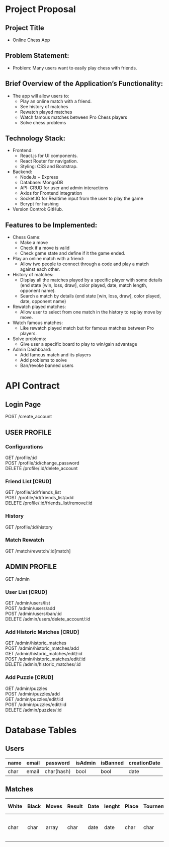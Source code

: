 # Project Proposal
## Project Title
  *	Online Chess App

##	Problem Statement:
  *	Problem: Many users want to easily play chess with friends.

##	Brief Overview of the Application’s Functionality:
  *	The app will allow users to:
    *	Play an online match with a friend.
    *	See history of matches
    *	Rewatch played matches
    *	Watch famous matches between Pro Chess players
    *	Solve chess problems
    	
##	Technology Stack:
  *	Frontend:
    *	React.js for UI components.
    *	React Router for navigation.
    *	Styling: CSS and Bootstrap.
  *	Backend:
    *	NodeJs + Express
    *	Database: MongoDB
    *	API: CRUD for user and admin interactions
    *	Axios for Frontend integration
    *	Socket.IO for Realtime input from the user to play the game
    *	Bcrypt for hashing
  *	Version Control: GitHub.
    
##	Features to be Implemented:
  *	Chess Game:
    *	Make a move
    * Check if a move is valid
    * Check game state and define if it the game ended.
  *	Play an online match with a friend:
    *	Allow two people to connect through a code and play a match against each other.
  *	History of matches: 
    *	Display all the matches played by a specific player with some details (end state [win, loss, draw], color played, date, match length, opponent name).
    *	Search a match by details (end state [win, loss, draw], color played, date, opponent name)
  *	Rewatch played matches: 
    *	Allow user to select from one match in the history to replay move by move.
  *	Watch famous matches: 
    *	Like rewatch played match but for famous matches between Pro players.
  *	Solve problems: 
    *	Give user a specific board to play to win/gain advantage
  *	Admin Dashboard:
    *	Add famous match and its players
    *	Add problems to solve
    *	Ban/revoke banned users

# API Contract
## Login Page
POST /create_account

## USER PROFILE
### Configurations
GET /profile/:id  
POST /profile/:id/change_password  
DELETE /profile/:id/delete_account  

### Friend List [CRUD]
GET /profile/:id/friends_list  
POST /profile/:id/friends_list/add  
DELETE /profile/:id/friends_list/remove/:id  

### History
GET /profile/:id/history

### Match Rewatch
GET /match/rewatch/:id[match]

## ADMIN PROFILE
GET /admin

### User List [CRUD]
GET /admin/users/list  
POST /admin/users/add  
POST /admin/users/ban/:id  
DELETE /admin/users/delete_account/:id

### Add Historic Matches [CRUD]
GET /admin/historic_matches  
POST /admin/historic_matches/add  
GET /admin/historic_matches/edit/:id  
POST /admin/historic_matches/edit/:id  
DELETE /admin/historic_matches/:id

### Add Puzzle [CRUD]
GET /admin/puzzles  
POST /admin/puzzles/add  
GET /admin/puzzles/edit/:id  
POST /admin/puzzles/edit/:id  
DELETE /admin/puzzles/:id

# Database Tables
## Users
   | name | email |  password  | isAdmin | isBanned | creationDate |
   | ---- | ----- | ---------- | ------- | -------- | -------------|
   | char | email | char(hash) |  bool   |   bool   |     date     |
   
## Matches
   | White | Black | Moves | Result | Date | lenght | Place | Tournement |        match hash       |
   | ----- | ----- | ----- | ------ | ---- | ------ | ----- | ---------- | ----------------------- |
   | char  | char  | array |  char  | date |  date  | char  |    char    | [ hash of all columns ] |
   
   
   
